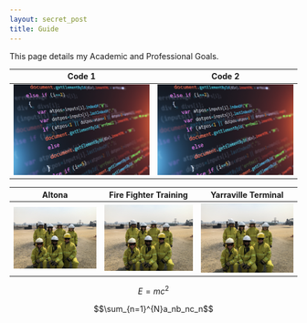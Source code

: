 ```yaml
---
layout: secret_post
title: Guide
---
```


This page details my Academic and Professional Goals.

Code 1                                            | Code 2                  
:------------------------------------------------:|:------------------------------------------------:
![Engineering Science 1](/assets/images/Code.jpeg)|![Engineering Science 2](/assets/images/Code.jpeg)

Altona                         | Fire Fighter Training        | Yarraville Terminal
:-----------------------------:|:----------------------------:|:---------------------------------:
![1](/assets/images/Fire.jpeg)|![2](/assets/images/Fire.jpeg)|![3](/assets/images/Fire.jpeg)

$$E=mc^2$$

$$\sum_{n=1}^{N}a_nb_nc_n$$